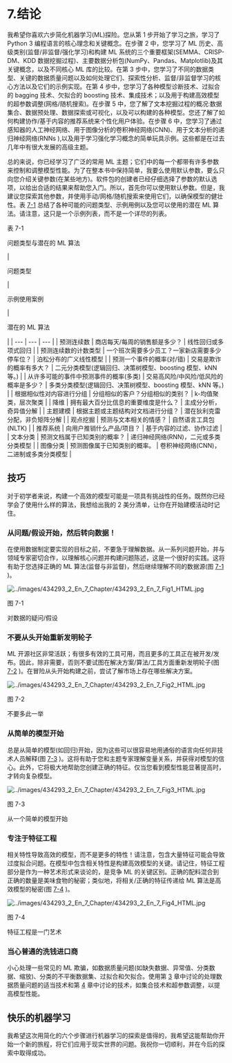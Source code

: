 # 7.结论

我希望你喜欢六步简化机器学习(ML)探险。您从第 1 步开始了学习之旅，学习了 Python 3 编程语言的核心理念和关键概念。在步骤 2 中，您学习了 ML 历史、高级类别(监督/非监督/强化学习)和构建 ML 系统的三个重要框架(SEMMA、CRISP-DM、KDD 数据挖掘过程)、主要数据分析包(NumPy、Pandas、Matplotlib)及其关键概念，以及不同核心 ML 库的比较。在第 3 步中，您学习了不同的数据类型、关键的数据质量问题以及如何处理它们、探索性分析、监督/非监督学习的核心方法以及它们的示例实现。在第 4 步中，您学习了各种模型诊断技术、过拟合的 bagging 技术、欠拟合的 boosting 技术、集成技术；以及用于构建高效模型的超参数调整(网格/随机搜索)。在步骤 5 中，您了解了文本挖掘过程的概况:数据集合、数据预处理、数据探索或可视化，以及可以构建的各种模型。您还了解了如何构建协作/基于内容的推荐系统来个性化用户体验。在步骤 6 中，您学习了通过感知器的人工神经网络、用于图像分析的卷积神经网络(CNN)、用于文本分析的递归神经网络(RNNs ),以及用于学习强化学习概念的简单玩具示例。这些都是在过去几年中有很大发展的高级主题。

总的来说，你已经学习了广泛的常用 ML 主题；它们中的每一个都带有许多参数来控制和调整模型性能。为了在整本书中保持简单，我要么使用默认参数，要么只向您介绍关键参数(在某些地方)。软件包的创建者已经仔细选择了参数的默认选项，以给出合适的结果来帮助您入门。所以，首先你可以使用默认参数。但是，我建议您探索其他参数，并使用手动/网格/随机搜索来使用它们，以确保模型的健壮性。表 [7-1](#Tab1) 总结了各种可能的问题类型、示例用例以及您可以使用的潜在 ML 算法。请注意，这只是一个示例列表，而不是一个详尽的列表。

表 7-1

问题类型与潜在的 ML 算法

<colgroup><col class="tcol1 align-left"> <col class="tcol2 align-left"> <col class="tcol3 align-left"></colgroup> 
| 

问题类型

 | 

示例使用案例

 | 

潜在的 ML 算法

 |
| --- | --- | --- |
| 预测连续数 | 商店每天/每周的销售额是多少？ | 线性回归或多项式回归 |
| 预测连续数的计数类型 | 一个班次需要多少员工？一家新店需要多少停车位？ | 泊松分布的广义线性模型 |
| 预测一个事件的概率(对/错) | 交易是欺诈的概率有多大？ | 二元分类模型(逻辑回归、决策树模型、boosting 模型、kNN 等。) |
| 从许多可能的事件中预测事件的概率(多类) | 交易高风险/中风险/低风险的概率是多少？ | 多类分类模型(逻辑回归、决策树模型、boosting 模型、kNN 等。) |
| 根据相似性对内容进行分组 | 分组相似的客户？分组相似的类别？ | k-均值聚类，层次聚类 |
| 降维 | 拥有最大百分比信息的重要维度是什么？ | 主成分分析，奇异值分解 |
| 主题建模 | 根据主题或主题结构对文档进行分组？ | 潜在狄利克雷分配，非负矩阵分解 |
| 观点挖掘 | 预测与文本相关的情感？ | 自然语言工具包(NLTK) |
| 推荐系统 | 向用户推销什么产品/项目？ | 基于内容的过滤、协作过滤 |
| 文本分类 | 预测文档属于已知类别的概率？ | 递归神经网络(RNN)，二元或多类分类模型 |
| 图像分类 | 预测图像属于已知类别的概率。 | 卷积神经网络(CNN)，二进制或多类分类模型 |

## 技巧

对于初学者来说，构建一个高效的模型可能是一项具有挑战性的任务。既然你已经学会了使用什么样的算法，我想给出我的 2 美分清单，让你在开始建模活动时记住。

### 从问题/假设开始，然后转向数据！

在使用数据制定要实现的目标之前，不要急于理解数据。从一系列问题开始，并与领域专家密切合作，以理解核心问题并构建问题陈述，这是一个很好的实践。这将有助于您选择正确的 ML 算法(监督与非监督)，然后继续理解不同的数据源(图 [7-1](#Fig1) )。

![../images/434293_2_En_7_Chapter/434293_2_En_7_Fig1_HTML.jpg](../images/434293_2_En_7_Chapter/434293_2_En_7_Fig1_HTML.jpg)

图 7-1

对数据的疑问/假设

### 不要从头开始重新发明轮子

ML 开源社区非常活跃；有很多有效的工具可用，而且更多的工具正在被开发/发布。因此，除非需要，否则不要试图在解决方案/算法/工具方面重新发明轮子(图 [7-2](#Fig2) )。在冒险从头开始构建之前，尝试了解市场上存在哪些解决方案。

![../images/434293_2_En_7_Chapter/434293_2_En_7_Fig2_HTML.jpg](../images/434293_2_En_7_Chapter/434293_2_En_7_Fig2_HTML.jpg)

图 7-2

不要多此一举

### 从简单的模型开始

总是从简单的模型(如回归)开始，因为这些可以很容易地用通俗的语言向任何非技术人员解释(图 [7-3](#Fig3) )。这将有助于您和主题专家理解变量关系，并获得对模型的信心。此外，它将极大地帮助您创建正确的特征。仅当您看到模型性能显著提高时，才转向复杂模型。

![../images/434293_2_En_7_Chapter/434293_2_En_7_Fig3_HTML.jpg](../images/434293_2_En_7_Chapter/434293_2_En_7_Fig3_HTML.jpg)

图 7-3

从一个简单的模型开始

### 专注于特征工程

相关特性导致高效的模型，而不是更多的特性！请注意，包含大量特征可能会导致过度拟合问题。在模型中包含相关特性是构建高效模型的关键。请记住，特征工程部分是作为一种艺术形式来谈论的，是竞争 ML 的关键区别。正确的配料混合到正确的数量是美味食物的秘密；类似地，将相关/正确的特征传递给 ML 算法是高效模型的秘密(图 [7-4](#Fig4) )。

![../images/434293_2_En_7_Chapter/434293_2_En_7_Fig4_HTML.jpg](../images/434293_2_En_7_Chapter/434293_2_En_7_Fig4_HTML.jpg)

图 7-4

特征工程是一门艺术

### 当心普通的洗钱进口商

小心处理一些常见的 ML 欺骗，如数据质量问题(如缺失数据、异常值、分类数据、缩放)、分类的不平衡数据集、过拟合和欠拟合。使用第 [3](3.html) 章中讨论的处理数据质量问题的适当技术和第 [4](4.html) 章中讨论的技术，如集合技术和超参数调整，以提高模型性能。

## 快乐的机器学习

我希望这次用简化的六个步骤进行机器学习的探索是值得的，我希望这能帮助你开始一个新的旅程，将它们应用于现实世界的问题。我祝你一切顺利，并在今后的探索中取得成功。